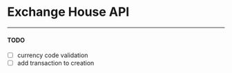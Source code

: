 # Exchange House API

---

#### TODO

- [ ] currency code validation
- [ ] add transaction to creation
